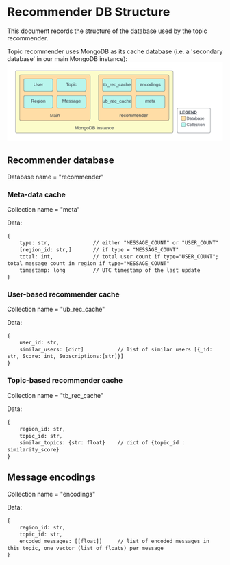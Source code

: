 # Recommender DB Structure
This document records the structure of the database used by the topic recommender.

Topic recommender uses MongoDB as its cache database (i.e. a 'secondary database' in our main MongoDB instance):
![db-structure](./pictures/db-structure.png)

## Recommender database
Database name = "recommender"

### Meta-data cache
Collection name = "meta"

Data:
```
{
    type: str,              // either "MESSAGE_COUNT" or "USER_COUNT"
    [region_id: str,]       // if type = "MESSAGE_COUNT"
    total: int,             // total user count if type="USER_COUNT"; total message count in region if type="MESSAGE_COUNT"
    timestamp: long         // UTC timestamp of the last update
}
```

### User-based recommender cache
Collection name = "ub_rec_cache"

Data:
```
{
    user_id: str,
    similar_users: [dict]           // list of similar users [{_id: str, Score: int, Subscriptions:[str]}]
}
```

### Topic-based recommender cache
Collection name = "tb_rec_cache"

Data:
```
{
    region_id: str,
    topic_id: str,
    similar_topics: {str: float}    // dict of {topic_id : similarity_score}
}
```

## Message encodings 
Collection name = "encodings"

Data:
```
{
    region_id: str,
    topic_id: str,
    encoded_messages: [[float]]     // list of encoded messages in this topic, one vector (list of floats) per message
}
```

